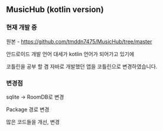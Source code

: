 ## MusicHub (kotlin version)

### 현재 개발 중 

원본 - https://github.com/tmddn7475/MusicHub/tree/master

안드로이드 개발 언어 대세가 kotlin 언어가 되어가고 있기에 

코틀린을 공부 할 겸 자바로 개발했던 앱을 코틀린으로 변경하였습니다. 

### 변경점

sqlite -> RoomDB로 변경

Package 경로 변경

많은 코드들을 개선, 변경
